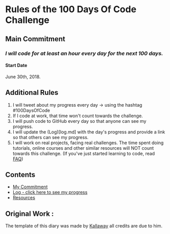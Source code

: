 # Rules of the 100 Days Of Code Challenge

## Main Commitment
### *I will code for at least an hour every day for the next 100 days.*

#### Start Date
June 30th, 2018.

## Additional Rules
1. I will tweet about my progress every day -> using the hashtag #100DaysOfCode
2. If I code at work, that time won't count towards the challenge.
3. I will push code to GitHub every day so that anyone can see my progress.
4. I will update the (Log)[log.md] with the day's progress and provide a link so that others can see my progress.
5. I will work on real projects, facing real challenges. The time spent doing tutorials, online courses and other similar resources will NOT count towards this challenge. (If you've just started learning to code, read [FAQ](FAQ.md))

## Contents
* [My Commitment](rules.md)
* [Log - click here to see my progress](log.md)
* [Resources](resources.md)

## Original Work :
The template of this diary was made by [Kallaway](https://github.com/kallaway/100-days-of-code) all credits are due to him.
